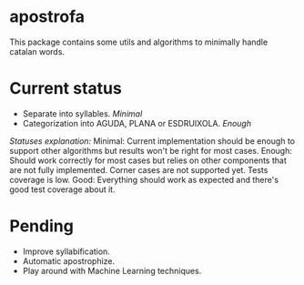 apostrofa
=========
This package contains some utils and algorithms to minimally handle catalan words.

# Current status
- Separate into syllables. *Minimal*
- Categorization into AGUDA, PLANA or ESDRUIXOLA. *Enough*

_Statuses explanation:_
Minimal: Current implementation should be enough to support other algorithms but results won't be right for most cases.
Enough: Should work correctly for most cases but relies on other components that are not fully implemented. Corner cases are not supported yet. Tests coverage is low.
Good: Everything should work as expected and there's good test coverage about it.

# Pending
- Improve syllabification.
- Automatic apostrophize.
- Play around with Machine Learning techniques.
